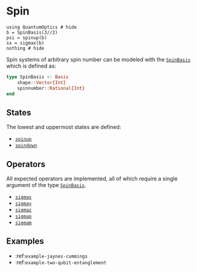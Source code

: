 # Spin

```@example
using QuantumOptics # hide
b = SpinBasis(3//2)
psi = spinup(b)
sx = sigmax(b)
nothing # hide
```

Spin systems of arbitrary spin number can be modeled with the [`SpinBasis`](@ref) which is defined as:

```julia
type SpinBasis <: Basis
    shape::Vector{Int}
    spinnumber::Rational{Int}
end
```


## States

The lowest and uppermost states are defined:

* [`spinup`](@ref)
* [`spindown`](@ref)


## Operators

All expected operators are implemented, all of which require a single argument of the type [`SpinBasis`](@ref).

* [`sigmax`](@ref)
* [`sigmay`](@ref)
* [`sigmaz`](@ref)
* [`sigmap`](@ref)
* [`sigmam`](@ref)


## Examples

* :ref:`example-jaynes-cummings`
* :ref:`example-two-qubit-entanglement`
